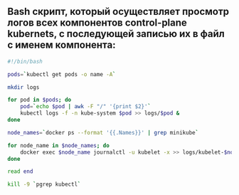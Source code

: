## Bash скрипт, который осуществляет просмотр логов всех компонентов control-plane kubernets, с последующей записью их в файл с именем компонента:
```bash
#!/bin/bash

pods=`kubectl get pods -o name -A`

mkdir logs

for pod in $pods; do
    pod=`echo $pod | awk -F "/" '{print $2}'`
    kubectl logs -f -n kube-system $pod >> logs/$pod &
done

node_names=`docker ps --format '{{.Names}}' | grep minikube`

for node_name in $node_names; do
    docker exec $node_name journalctl -u kubelet -x >> logs/kubelet-$node_name
done

read end

kill -9 `pgrep kubectl`
```